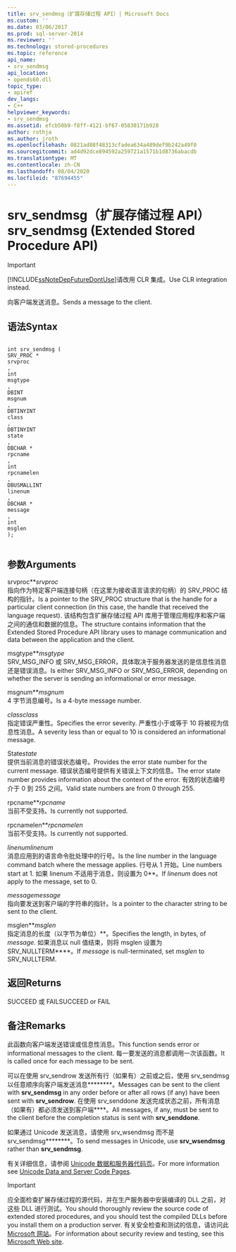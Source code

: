 ```yaml
---
title: srv_sendmsg（扩展存储过程 API）| Microsoft Docs
ms.custom: ''
ms.date: 03/06/2017
ms.prod: sql-server-2014
ms.reviewer: ''
ms.technology: stored-procedures
ms.topic: reference
api_name:
- srv_sendmsg
api_location:
- opends60.dll
topic_type:
- apiref
dev_langs:
- C++
helpviewer_keywords:
- srv_sendmsg
ms.assetid: efcb50b9-f8ff-4121-bf67-05830171b928
author: rothja
ms.author: jroth
ms.openlocfilehash: 0821ad88f48313cfadea634a489def9b242a49f0
ms.sourcegitcommit: ad4d92dce894592a259721a1571b1d8736abacdb
ms.translationtype: MT
ms.contentlocale: zh-CN
ms.lasthandoff: 08/04/2020
ms.locfileid: "87694455"
---
```

# <a name="srv_sendmsg-extended-stored-procedure-api"></a><span data-ttu-id="f0692-102">srv_sendmsg（扩展存储过程 API）</span><span class="sxs-lookup"><span data-stu-id="f0692-102">srv_sendmsg (Extended Stored Procedure API)</span></span>
    
> [!IMPORTANT]  
>  [!INCLUDE[ssNoteDepFutureDontUse](../../includes/ssnotedepfuturedontuse-md.md)]<span data-ttu-id="f0692-103">请改用 CLR 集成。</span><span class="sxs-lookup"><span data-stu-id="f0692-103">Use CLR integration instead.</span></span>  
  
 <span data-ttu-id="f0692-104">向客户端发送消息。</span><span class="sxs-lookup"><span data-stu-id="f0692-104">Sends a message to the client.</span></span>  
  
## <a name="syntax"></a><span data-ttu-id="f0692-105">语法</span><span class="sxs-lookup"><span data-stu-id="f0692-105">Syntax</span></span>  
  
```  
  
int srv_sendmsg (  
SRV_PROC *  
srvproc  
,  
int  
msgtype  
,  
DBINT  
msgnum  
,  
DBTINYINT  
class  
,   
DBTINYINT  
state  
,  
DBCHAR *  
rpcname  
,  
int   
rpcnamelen  
,  
DBUSMALLINT  
linenum  
,  
DBCHAR *  
message  
,  
int  
msglen   
);  
  
```  
  
## <a name="arguments"></a><span data-ttu-id="f0692-106">参数</span><span class="sxs-lookup"><span data-stu-id="f0692-106">Arguments</span></span>  
 <span data-ttu-id="f0692-107">srvproc\*\*</span><span class="sxs-lookup"><span data-stu-id="f0692-107">*srvproc*</span></span>  
 <span data-ttu-id="f0692-108">指向作为特定客户端连接句柄（在这里为接收语言请求的句柄）的 SRV_PROC 结构的指针。</span><span class="sxs-lookup"><span data-stu-id="f0692-108">Is a pointer to the SRV_PROC structure that is the handle for a particular client connection (in this case, the handle that received the language request).</span></span> <span data-ttu-id="f0692-109">该结构包含扩展存储过程 API 库用于管理应用程序和客户端之间的通信和数据的信息。</span><span class="sxs-lookup"><span data-stu-id="f0692-109">The structure contains information that the Extended Stored Procedure API library uses to manage communication and data between the application and the client.</span></span>  
  
 <span data-ttu-id="f0692-110">msgtype\*\*</span><span class="sxs-lookup"><span data-stu-id="f0692-110">*msgtype*</span></span>  
 <span data-ttu-id="f0692-111">SRV_MSG_INFO 或 SRV_MSG_ERROR，具体取决于服务器发送的是信息性消息还是错误消息。</span><span class="sxs-lookup"><span data-stu-id="f0692-111">Is either SRV_MSG_INFO or SRV_MSG_ERROR, depending on whether the server is sending an informational or error message.</span></span>  
  
 <span data-ttu-id="f0692-112">msgnum\*\*</span><span class="sxs-lookup"><span data-stu-id="f0692-112">*msgnum*</span></span>  
 <span data-ttu-id="f0692-113">4 字节消息编号。</span><span class="sxs-lookup"><span data-stu-id="f0692-113">Is a 4-byte message number.</span></span>  
  
 <span data-ttu-id="f0692-114">*class*</span><span class="sxs-lookup"><span data-stu-id="f0692-114">*class*</span></span>  
 <span data-ttu-id="f0692-115">指定错误严重性。</span><span class="sxs-lookup"><span data-stu-id="f0692-115">Specifies the error severity.</span></span> <span data-ttu-id="f0692-116">严重性小于或等于 10 将被视为信息性消息。</span><span class="sxs-lookup"><span data-stu-id="f0692-116">A severity less than or equal to 10 is considered an informational message.</span></span>  
  
 <span data-ttu-id="f0692-117">State</span><span class="sxs-lookup"><span data-stu-id="f0692-117">*state*</span></span>  
 <span data-ttu-id="f0692-118">提供当前消息的错误状态编号。</span><span class="sxs-lookup"><span data-stu-id="f0692-118">Provides the error state number for the current message.</span></span> <span data-ttu-id="f0692-119">错误状态编号提供有关错误上下文的信息。</span><span class="sxs-lookup"><span data-stu-id="f0692-119">The error state number provides information about the context of the error.</span></span> <span data-ttu-id="f0692-120">有效的状态编号介于 0 到 255 之间。</span><span class="sxs-lookup"><span data-stu-id="f0692-120">Valid state numbers are from 0 through 255.</span></span>  
  
 <span data-ttu-id="f0692-121">rpcname\*\*</span><span class="sxs-lookup"><span data-stu-id="f0692-121">*rpcname*</span></span>  
 <span data-ttu-id="f0692-122">当前不受支持。</span><span class="sxs-lookup"><span data-stu-id="f0692-122">Is currently not supported.</span></span>  
  
 <span data-ttu-id="f0692-123">rpcnamelen\*\*</span><span class="sxs-lookup"><span data-stu-id="f0692-123">*rpcnamelen*</span></span>  
 <span data-ttu-id="f0692-124">当前不受支持。</span><span class="sxs-lookup"><span data-stu-id="f0692-124">Is currently not supported.</span></span>  
  
 <span data-ttu-id="f0692-125">*linenum*</span><span class="sxs-lookup"><span data-stu-id="f0692-125">*linenum*</span></span>  
 <span data-ttu-id="f0692-126">消息应用到的语言命令批处理中的行号。</span><span class="sxs-lookup"><span data-stu-id="f0692-126">Is the line number in the language command batch where the message applies.</span></span> <span data-ttu-id="f0692-127">行号从 1 开始。</span><span class="sxs-lookup"><span data-stu-id="f0692-127">Line numbers start at 1.</span></span> <span data-ttu-id="f0692-128">如果 linenum 不适用于消息，则设置为 0\*\*。</span><span class="sxs-lookup"><span data-stu-id="f0692-128">If *linenum* does not apply to the message, set to 0.</span></span>  
  
 <span data-ttu-id="f0692-129">*message*</span><span class="sxs-lookup"><span data-stu-id="f0692-129">*message*</span></span>  
 <span data-ttu-id="f0692-130">指向要发送到客户端的字符串的指针。</span><span class="sxs-lookup"><span data-stu-id="f0692-130">Is a pointer to the character string to be sent to the client.</span></span>  
  
 <span data-ttu-id="f0692-131">msglen\*\*</span><span class="sxs-lookup"><span data-stu-id="f0692-131">*msglen*</span></span>  
 <span data-ttu-id="f0692-132">指定消息的长度（以字节为单位）\*\*。</span><span class="sxs-lookup"><span data-stu-id="f0692-132">Specifies the length, in bytes, of *message*.</span></span> <span data-ttu-id="f0692-133">如果消息以 null 值结束，则将 msglen 设置为 SRV_NULLTERM\*\*\*\*。</span><span class="sxs-lookup"><span data-stu-id="f0692-133">If *message* is null-terminated, set *msglen* to SRV_NULLTERM.</span></span>  
  
## <a name="returns"></a><span data-ttu-id="f0692-134">返回</span><span class="sxs-lookup"><span data-stu-id="f0692-134">Returns</span></span>  
 <span data-ttu-id="f0692-135">SUCCEED 或 FAIL</span><span class="sxs-lookup"><span data-stu-id="f0692-135">SUCCEED or FAIL</span></span>  
  
## <a name="remarks"></a><span data-ttu-id="f0692-136">备注</span><span class="sxs-lookup"><span data-stu-id="f0692-136">Remarks</span></span>  
 <span data-ttu-id="f0692-137">此函数向客户端发送错误或信息性消息。</span><span class="sxs-lookup"><span data-stu-id="f0692-137">This function sends error or informational messages to the client.</span></span> <span data-ttu-id="f0692-138">每一要发送的消息都调用一次该函数。</span><span class="sxs-lookup"><span data-stu-id="f0692-138">It is called once for each message to be sent.</span></span>  
  
 <span data-ttu-id="f0692-139">可以在使用 srv_sendrow 发送所有行（如果有）之前或之后，使用 srv_sendmsg 以任意顺序向客户端发送消息\*\*\*\*\*\*\*\*。</span><span class="sxs-lookup"><span data-stu-id="f0692-139">Messages can be sent to the client with **srv_sendmsg** in any order before or after all rows (if any) have been sent with **srv_sendrow**.</span></span> <span data-ttu-id="f0692-140">在使用 srv_senddone 发送完成状态之前，所有消息（如果有）都必须发送到客户端\*\*\*\*。</span><span class="sxs-lookup"><span data-stu-id="f0692-140">All messages, if any, must be sent to the client before the completion status is sent with **srv_senddone**.</span></span>  
  
 <span data-ttu-id="f0692-141">如果通过 Unicode 发送消息，请使用 srv_wsendmsg 而不是 srv_sendmsg\*\*\*\*\*\*\*\*。</span><span class="sxs-lookup"><span data-stu-id="f0692-141">To send messages in Unicode, use **srv_wsendmsg** rather than **srv_sendmsg**.</span></span>  
  
 <span data-ttu-id="f0692-142">有关详细信息，请参阅 [Unicode 数据和服务器代码页](../extended-stored-procedures-programming/unicode-data-and-server-code-pages.md)。</span><span class="sxs-lookup"><span data-stu-id="f0692-142">For more information see [Unicode Data and Server Code Pages](../extended-stored-procedures-programming/unicode-data-and-server-code-pages.md).</span></span>  
  
> [!IMPORTANT]  
>  <span data-ttu-id="f0692-143">应全面检查扩展存储过程的源代码，并在生产服务器中安装编译的 DLL 之前，对这些 DLL 进行测试。</span><span class="sxs-lookup"><span data-stu-id="f0692-143">You should thoroughly review the source code of extended stored procedures, and you should test the compiled DLLs before you install them on a production server.</span></span> <span data-ttu-id="f0692-144">有关安全检查和测试的信息，请访问此 [Microsoft 网站](https://go.microsoft.com/fwlink/?LinkID=54761&amp;clcid=0x409https://msdn.microsoft.com/security/)。</span><span class="sxs-lookup"><span data-stu-id="f0692-144">For information about security review and testing, see this [Microsoft Web site](https://go.microsoft.com/fwlink/?LinkID=54761&amp;clcid=0x409https://msdn.microsoft.com/security/).</span></span>  
  
  
